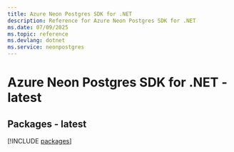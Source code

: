 ```yaml
---
title: Azure Neon Postgres SDK for .NET
description: Reference for Azure Neon Postgres SDK for .NET
ms.date: 07/09/2025
ms.topic: reference
ms.devlang: dotnet
ms.service: neonpostgres
---
```

# Azure Neon Postgres SDK for .NET - latest
## Packages - latest
[!INCLUDE [packages](neon-postgres-index.md)]
